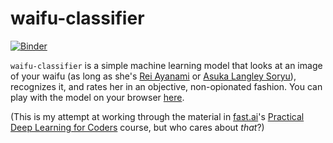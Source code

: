 # waifu-classifier

[![Binder](https://mybinder.org/badge_logo.svg)](https://mybinder.org/v2/gh/guillecosta/waifu-classifier/HEAD?urlpath=%2Fvoila%2Frender%2Fapp.ipynb)

`waifu-classifier` is a simple machine learning model that looks at an image of your waifu (as long as she's [Rei Ayanami](https://en.wikipedia.org/wiki/Rei_Ayanami) or [Asuka Langley Soryu](https://en.wikipedia.org/wiki/Asuka_Langley_Soryu)), recognizes it, and rates her in an objective, non-opionated fashion. You can play with the model on your browser [here](https://mybinder.org/v2/gh/guillecosta/waifu-classifier/HEAD?urlpath=%2Fvoila%2Frender%2Fapp.ipynb).

(This is my attempt at working through the material in [fast.ai](https://fast.ai)'s [Practical Deep Learning for Coders](https://course.fast.ai/) course, but who cares about _that_?)
